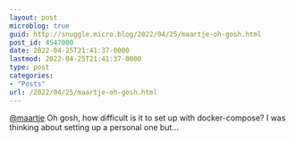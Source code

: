 ```yaml
---
layout: post
microblog: true
guid: http://snuggle.micro.blog/2022/04/25/maartje-oh-gosh.html
post_id: 4547000
date: 2022-04-25T21:41:37-0000
lastmod: 2022-04-25T21:41:37-0000
type: post
categories:
- "Posts"
url: /2022/04/25/maartje-oh-gosh.html
---
```

<p><span class="h-card" translate="no"><a href="https://blahaj.social/@maartje" class="u-url mention">@<span>maartje</span></a></span> Oh gosh, how difficult is it to set up with docker-compose? I was thinking about setting up a personal one but…</p>
